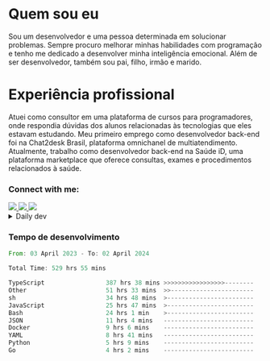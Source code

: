 # Quem sou eu
Sou um desenvolvedor e uma pessoa determinada em solucionar problemas. Sempre procuro melhorar minhas habilidades com programação e tenho me dedicado a desenvolver minha inteligência emocional. Além de ser desenvolvedor, também sou pai, filho, irmão e marido.

# Experiência profissional
Atuei como consultor em uma plataforma de cursos para programadores, onde respondia dúvidas dos alunos relacionadas às tecnologias que eles estavam estudando.
Meu primeiro emprego como desenvolvedor back-end foi na Chat2desk Brasil, plataforma omnichanel de multiatendimento.
Atualmente, trabalho como desenvolvedor back-end na Saúde iD, uma plataforma marketplace que oferece consultas, exames e procedimentos relacionados à saúde.

### Connect with me:
<a href="https://www.linkedin.com/in/theusmoreira" target="_blank" >
<img src="https://img.shields.io/badge/linkedin-%230077B5.svg?&style=for-the-badge&logo=linkedin&logoColor=white ">
</a>
<a href="https://www.instagram.com/matheus.s.moreira/" target="_blank">
<img src="https://img.shields.io/badge/instagram-%23E4405F.svg?&style=for-the-badge&logo=instagram&logoColor=white">
</a>
<a href="mailto:matheussm301@gmail.com"  target="_blank">
<img src="https://img.shields.io/badge/gmail-%23E4405F.svg?&style=for-the-badge&logo=gmail&logoColor=white">
</a>


<details>
  <summary>Daily dev </summary>
<p>
  <a href="https://app.daily.dev/matheussantos"><img src="https://github.com/matheus-santos-moreira/matheus-santos-moreira/blob/master/devcard.svg" width="200" alt="Matheus Santos's Dev Card"/></a>
 </p>
</details>

<h3>Tempo de desenvolvimento</h3>

<!--START_SECTION:waka-->

```rust
From: 03 April 2023 - To: 02 April 2024

Total Time: 529 hrs 55 mins

TypeScript                 387 hrs 38 mins >>>>>>>>>>>>>>>>>--------   66.66 %
Other                      51 hrs 33 mins  >>-----------------------   08.87 %
sh                         34 hrs 48 mins  >------------------------   05.99 %
JavaScript                 25 hrs 47 mins  >------------------------   04.43 %
Bash                       24 hrs 1 min    >------------------------   04.13 %
JSON                       11 hrs 4 mins   -------------------------   01.91 %
Docker                     9 hrs 6 mins    -------------------------   01.57 %
YAML                       8 hrs 41 mins   -------------------------   01.50 %
Python                     5 hrs 9 mins    -------------------------   00.89 %
Go                         4 hrs 2 mins    -------------------------   00.69 %
```

<!--END_SECTION:waka-->
